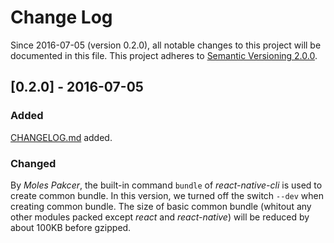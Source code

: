 #   Change Log

Since 2016-07-05 (version 0.2.0), all notable changes to this project will be documented in this file. This project adheres to [Semantic Versioning 2.0.0](http://semver.org/).

##  [0.2.0] - 2016-07-05

### Added
[CHANGELOG.md](./CHANGELOG.md) added.

### Changed
By *Moles Pakcer*, the built-in command ```bundle``` of *react-native-cli* is used to create common bundle. In this version, we turned off the switch ```--dev``` when creating common bundle. The size of basic common bundle (whitout any other modules packed except *react* and *react-native*) will be reduced by about 100KB before gzipped.
